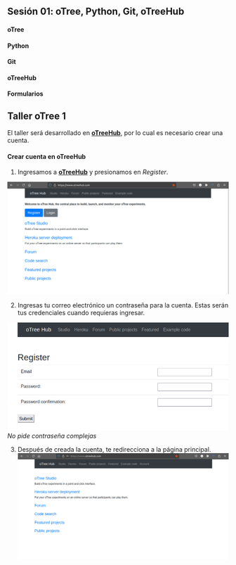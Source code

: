 ## Sesión 01: oTree, Python, Git, oTreeHub

#### oTree


#### Python


#### Git 


#### oTreeHub


#### Formularios


## Taller oTree 1

El taller será desarrollado en [**oTreeHub**](https://www.otreehub.com/), por lo cual es necesario crear una cuenta.

#### Crear cuenta en oTreeHub

1. Ingresamos a [**oTreeHub**](https://www.otreehub.com/) y presionamos en _Register_.

![Imagen 001](../../imgs/01/001.png)

2. Ingresas tu correo electrónico un contraseña para la cuenta. Estas serán tus credenciales cuando requieras ingresar.

![Imagen 002](../../imgs/01/002.png)
_No pide contraseña complejas_


3. Después de creada la cuenta, te redirecciona a la página principal.
![Imagen 003](../../imgs/01/003.png)


